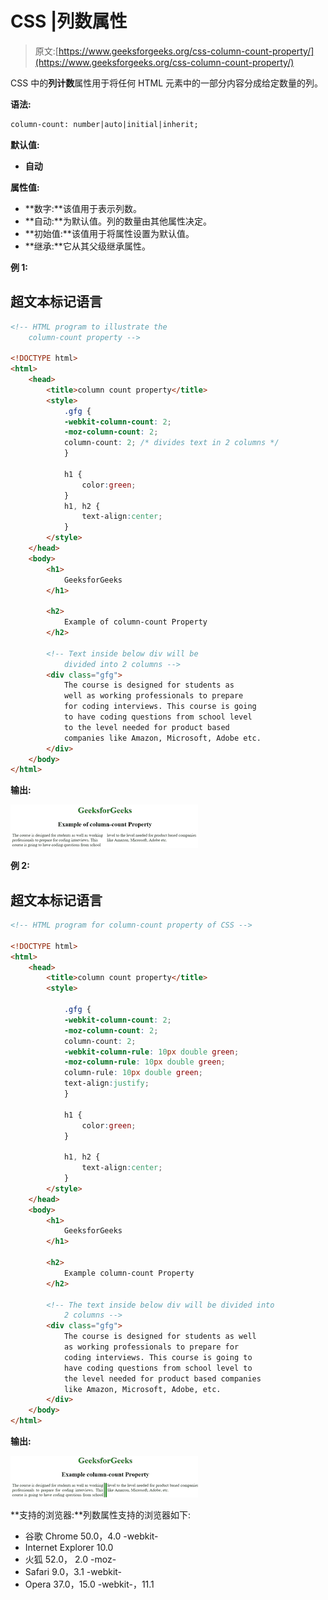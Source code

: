 # CSS |列数属性

> 原文:[https://www.geeksforgeeks.org/css-column-count-property/](https://www.geeksforgeeks.org/css-column-count-property/)

CSS 中的**列计数**属性用于将任何 HTML 元素中的一部分内容分成给定数量的列。

**语法:**

```html
column-count: number|auto|initial|inherit;
```

**默认值:**

*   **自动**

**属性值:**

*   **数字:**该值用于表示列数。
*   **自动:**为默认值。列的数量由其他属性决定。
*   **初始值:**该值用于将属性设置为默认值。
*   **继承:**它从其父级继承属性。

**例 1:**

## 超文本标记语言

```html
<!-- HTML program to illustrate the
    column-count property -->

<!DOCTYPE html>
<html>
    <head>
        <title>column count property</title>
        <style>
            .gfg {
            -webkit-column-count: 2;
            -moz-column-count: 2;
            column-count: 2; /* divides text in 2 columns */
            }

            h1 {
                color:green;
            }
            h1, h2 {
                text-align:center;
            }
        </style>
    </head>
    <body>
        <h1>
            GeeksforGeeks
        </h1>

        <h2>
            Example of column-count Property
        </h2>

        <!-- Text inside below div will be
            divided into 2 columns -->
        <div class="gfg">
            The course is designed for students as
            well as working professionals to prepare
            for coding interviews. This course is going
            to have coding questions from school level
            to the level needed for product based
            companies like Amazon, Microsoft, Adobe etc.
        </div>
    </body>
</html>                   
```

**输出:**

![](img/2d1e249ff42ca94d2fc031511630e185.png)

**例 2:**

## 超文本标记语言

```html
<!-- HTML program for column-count property of CSS -->

<!DOCTYPE html>
<html>
    <head>
        <title>column count property</title>
        <style>

            .gfg {
            -webkit-column-count: 2;
            -moz-column-count: 2;
            column-count: 2;
            -webkit-column-rule: 10px double green;
            -moz-column-rule: 10px double green;
            column-rule: 10px double green;
            text-align:justify;
            }

            h1 {
                color:green;
            }

            h1, h2 {
                text-align:center;
            }
        </style>
    </head>
    <body>
        <h1>
            GeeksforGeeks
        </h1>

        <h2>
            Example column-count Property
        </h2>

        <!-- The text inside below div will be divided into
            2 columns -->
        <div class="gfg">
            The course is designed for students as well
            as working professionals to prepare for
            coding interviews. This course is going to
            have coding questions from school level to
            the level needed for product based companies
            like Amazon, Microsoft, Adobe, etc.
        </div>
    </body>
</html>                   
```

**输出:**

![](img/3e2fb1ce59ccf8fbb0c78fc38f95db5a.png)

**支持的浏览器:**列数属性支持的浏览器如下:

*   谷歌 Chrome 50.0，4.0 -webkit-
*   Internet Explorer 10.0
*   火狐 52.0， 2.0 -moz-
*   Safari 9.0，3.1 -webkit-
*   Opera 37.0，15.0 -webkit-，11.1